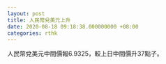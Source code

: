 ```yaml
---
layout: post
title: 人民幣兌美元上升
date: 2020-08-18 09:18:38.000000000 +08:00
categories: rthk
---
```


人民幣兌美元中間價報6.9325，較上日中間價升37點子。
